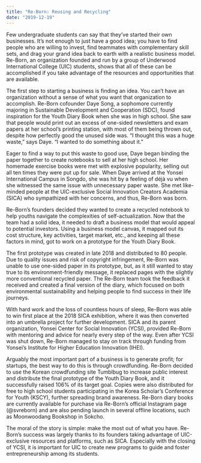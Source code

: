 ```yaml
---
title: "Re-Born: Reusing and Recycling"
date: "2019-12-19"
---
```


Few undergraduate students can say that they’ve started their own businesses. It’s not enough to just have a good idea; you have to find people who are willing to invest, find teammates with complementary skill sets, and drag your grand idea back to earth with a realistic business model. Re-Born, an organization founded and run by a group of Underwood International College (UIC) students, shows that all of these can be accomplished if you take advantage of the resources and opportunities that are available.

The first step to starting a business is finding an idea. You can’t have an organization without a sense of what you want that organization to accomplish. Re-Born cofounder Daye Song, a sophomore currently majoring in Sustainable Development and Cooperation (SDC), found inspiration for the Youth Diary Book when she was in high school. She saw that people would print out an excess of one-sided newsletters and exam papers at her school’s printing station, with most of them being thrown out, despite how perfectly good the unused side was. “I thought this was a huge waste,” says Daye. “I wanted to do something about it.”

Eager to find a way to put this waste to good use, Daye began binding the paper together to create notebooks to sell at her high school. Her homemade exercise books were met with explosive popularity, selling out all ten times they were put up for sale. When Daye arrived at the Yonsei International Campus in Songdo, she was hit by a feeling of déjà vu when she witnessed the same issue with unnecessary paper waste. She met like-minded people at the UIC-exclusive Social Innovation Creators Academia (SICA) who sympathized with her concerns, and thus, Re-Born was born.

Re-Born’s founders decided they wanted to create a recycled notebook to help youths navigate the complexities of self-actualization. Now that the team had a solid idea, it needed to draft a business model that would appeal to potential investors. Using a business model canvas, it mapped out its cost structure, key activities, target market, etc., and keeping all these factors in mind, got to work on a prototype for the Youth Diary Book.

The first prototype was created in late 2018 and distributed to 80 people. Due to quality issues and risk of copyright infringement, Re-Born was unable to use one-sided paper in its prototype, but, as it still wanted to stay true to its environment-friendly message, it replaced pages with the slightly more conventional recycled paper. The Re-Born team took the feedback it received and created a final version of the diary, which focused on both environmental sustainability and helping people to find success in their life journeys.

With hard work and the loss of countless hours of sleep, Re-Born was able to win first place at the 2018 SICA exhibition, where it was then converted into an umbrella project for further development. SICA and its parent organization, Yonsei Center for Social Innovation (YCSI), provided Re-Born with mentoring and advice for nearly every step of the way. Even after YCSI was shut down, Re-Born managed to stay on track through funding from Yonsei’s Institute for Higher Education Innovation (IHEI).

Arguably the most important part of a business is to generate profit; for startups, the best way to do this is through crowdfunding. Re-Born decided to use the Korean crowdfunding site Tumblbug to increase public interest and distribute the final prototype of the Youth Diary Book, and it successfully raised 106% of its target goal. Copies were also distributed for free to high school students participating in the Korea Scholar’s Conference for Youth (KSCY), further spreading brand awareness. Re-Born diary books are currently available for purchase via Re-Born’s official Instagram page (@svreborn) and are also pending launch in several offline locations, such as Moonwoodang Bookshop in Sokcho.

The moral of the story is simple: make the most out of what you have. Re-Born’s success was largely thanks to its founders taking advantage of UIC-exclusive resources and platforms, such as SICA. Especially with the closing of YCSI, it is important for UIC to create new programs to guide and foster entrepreneurship among its students.
